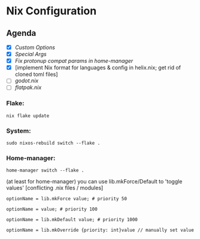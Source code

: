 # Nix Configuration
## Agenda
- [x] *Custom Options*
- [x] *Special Args*
- [x] *Fix protonup compat params in home-manager*
- [x] [implement Nix format for languages & config in helix.nix; get rid of cloned toml files]
- [ ] *godot.nix*
- [ ] *flatpak.nix*

### Flake:
	nix flake update
>

### System:
	sudo nixos-rebuild switch --flake .
>

### Home-manager:
	home-manager switch --flake .
>

(at least for home-manager)
you can use lib.mkForce/Default to 'toggle values'
[conflicting .nix files / modules]

	optionName = lib.mkForce value; # priority 50

	optionName = value; # priority 100

	optionName = lib.mkDefault value; # priority 1000

	optionName = lib.mkOverride {priority: int}value // manually set value
